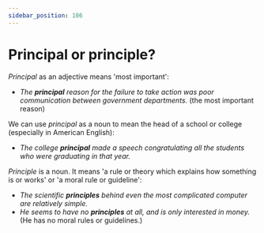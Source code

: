 ```yaml
---
sidebar_position: 106
---
```


# Principal or principle?

*Principal* as an adjective means 'most important':

- *The **principal** reason for the failure to take action was poor communication between government departments.* (the most important reason)

We can use *principal* as a noun to mean the head of a school or college (especially in American English):

- *The college **principal** made a speech congratulating all the students who were graduating in that year.*

*Principle* is a noun. It means 'a rule or theory which explains how something is or works' or 'a moral rule or guideline':

- *The scientific **principles** behind even the most complicated computer are relatively simple.*
- *He seems to have no **principles** at all, and is only interested in money.* (He has no moral rules or guidelines.)
